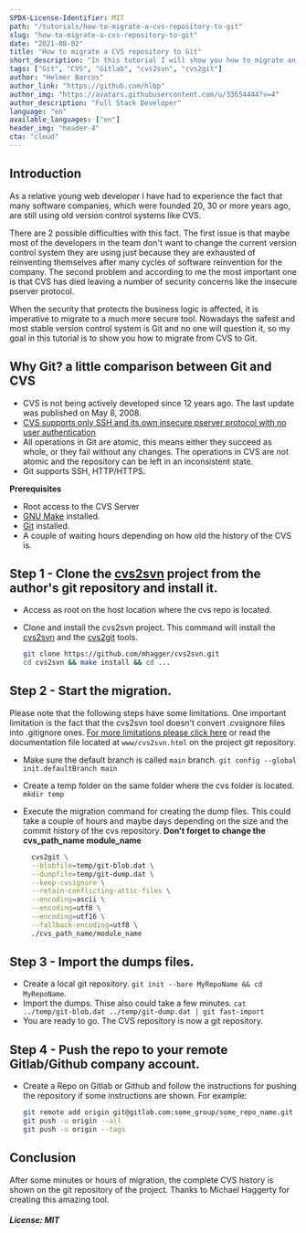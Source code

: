 ```yaml
---
SPDX-License-Identifier: MIT
path: "/tutorials/how-to-migrate-a-cvs-repository-to-git"
slug: "how-to-migrate-a-cvs-repository-to-git"
date: "2021-08-02"
title: "How to migrate a CVS repository to Git"
short_description: "In this tutorial I will show you how to migrate an old CVS repository into a modern Git repository"
tags: ["Git", "CVS", "Gitlab", "cvs2svn", "cvs2git"]
author: "Helmer Barcos"
author_link: "https://github.com/hlbp"
author_img: "https://avatars.githubusercontent.com/u/33654444?v=4"
author_description: "Full Stack Developer"
language: "en"
available_languages: ["en"]
header_img: "header-4"
cta: "cloud"
---
```


## Introduction

As a relative young web developer I have had to experience the fact that many software companies, which were founded 20, 30 or more years ago, are still using old version control systems like CVS.

There are 2 possible difficulties with this fact. The first issue is that maybe most of the developers in the team don't want to change the current version control system they are using just because they are exhausted of reinventing themselves after many cycles of software reinvention for the company. The second problem and according to me the most important one is that CVS has died leaving a number of security concerns like the insecure pserver protocol.

When the security that protects the business logic is affected, it is imperative to migrate to a much more secure tool. Nowadays the safest and most stable version control system is Git and no one will question it, so my goal in this tutorial is to show you how to migrate from CVS to Git.

## Why Git? a little comparison between Git and CVS

- CVS is not being actively developed since 12 years ago. The last update was published on May 8, 2008.
- [CVS supports only SSH and its own insecure pserver protocol with no user authentication](https://docs.gitlab.com/ee/user/project/import/cvs.html#why-migrate)
- All operations in Git are atomic, this means either they succeed as whole, or they fail without any changes. The operations in CVS are not atomic and the repository can be left in an inconsistent state.
- Git supports SSH, HTTP/HTTPS.

**Prerequisites**

- Root access to the CVS Server
- [GNU Make](https://de.wikipedia.org/wiki/GNU_Make) installed.
- [Git](https://de.wikipedia.org/wiki/Git) installed.
- A couple of waiting hours depending on how old the history of the CVS is.

## Step 1 - Clone the [cvs2svn](https://github.com/mhagger/cvs2svn) project from the author's git repository and install it.

- Access as root on the host location where the cvs repo is located.
- Clone and install the cvs2svn project. This command will install the [cvs2svn](https://www.mcs.anl.gov/~jacob/cvs2svn/cvs2svn.html) and the [cvs2git](https://www.mcs.anl.gov/~jacob/cvs2svn/cvs2git.html) tools.

  ```bash
  git clone https://github.com/mhagger/cvs2svn.git
  cd cvs2svn && make install && cd ...
  ```

## Step 2 - Start the migration.

Please note that the following steps have some limitations. One important limitation is the fact that the cvs2svn tool doesn't convert .cvsignore files into .gitignore ones. [For more limitations please click here](https://www.mcs.anl.gov/~jacob/cvs2svn/cvs2git.html#docs) or read the documentation file located at `www/cvs2svn.html` on the project git repository.

- Make sure the default branch is called `main` branch. `git config --global init.defaultBranch main`
- Create a temp folder on the same folder where the cvs folder is located. `mkdir temp`
- Execute the migration command for creating the dump files. This could take a couple of hours and maybe days depending on the size and the commit history of the cvs repository. **Don't forget to change the cvs_path_name module_name**

  ```bash
    cvs2git \
    --blobfile=temp/git-blob.dat \
    --dumpfile=temp/git-dump.dat \
    --keep-cvsignore \
    --retain-conflicting-attic-files \
    --encoding=ascii \
    --encoding=utf8 \
    --encoding=utf16 \
    --fallback-encoding=utf8 \
    ./cvs_path_name/module_name
  ```

## Step 3 - Import the dumps files.

- Create a local git repository. `git init --bare MyRepoName && cd MyRepoName`.
- Import the dumps. Thise also could take a few minutes. `cat ../temp/git-blob.dat ../temp/git-dump.dat | git fast-import`
- You are ready to go. The CVS repository is now a git repository.

## Step 4 - Push the repo to your remote Gitlab/Github company account.

- Create a Repo on Gitlab or Github and follow the instructions for pushing the repository if some instructions are shown. For example:

  ```bash
  git remote add origin git@gitlab.com:some_group/some_repo_name.git
  git push -u origin --all
  git push -u origin --tags
  ```

## Conclusion

After some minutes or hours of migration, the complete CVS history is shown on the git repository of the project. Thanks to Michael Haggerty for creating this amazing tool.

##### License: MIT

<!---

Contributors's Certificate of Origin

By making a contribution to this project, I certify that:

(a) The contribution was created in whole or in part by me and I have
    the right to submit it under the license indicated in the file; or

(b) The contribution is based upon previous work that, to the best of my
    knowledge, is covered under an appropriate license and I have the
    right under that license to submit that work with modifications,
    whether created in whole or in part by me, under the same license
    (unless I am permitted to submit under a different license), as
    indicated in the file; or

(c) The contribution was provided directly to me by some other person
    who certified (a), (b) or (c) and I have not modified it.

(d) I understand and agree that this project and the contribution are
    public and that a record of the contribution (including all personal
    information I submit with it, including my sign-off) is maintained
    indefinitely and may be redistributed consistent with this project
    or the license(s) involved.

Signed-off-by: Helmer Barcos <helmer@barcos.co>

-->
